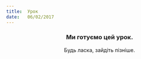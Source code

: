 ```yaml
---
title:  Урок
date:   06/02/2017
---
```


### <center>Ми готуємо цей урок.</center>
<center>Будь ласка, зайдіть пізніше.</center>